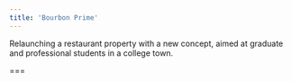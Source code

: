 ```yaml
---
title: 'Bourbon Prime'
---
```


Relaunching a restaurant property with a new concept, aimed at graduate and professional students in a college town.

===
